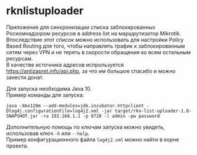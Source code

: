 # rknlistuploader
Приложение для синхронизации списка заблокированных Роскомнадзором ресурсов в address list на маршрутизатор Mikrotik.  
Впоследствие этот список можно использовать для настройки Policy Based Routing для того, чтобы направлять трафик к заблокированным сетям через VPN и не терять в скорости обращения ко всем остальным ресурсам.  
В качестве источника адресов испрользуется https://antizapret.info/api.php, за что им большое спасибо и можно занести донат.

Для запуска необходима Java 10.  
Пример команды для запуска:
```shell
java -Xmx128m --add-modules=jdk.incubator.httpclient -Dlog4j.configurationFile=log4j2.xml -jar target/rkn-list-uploader-1.0-SNAPSHOT.jar -ra 192.168.1.1 -p 8728 -l admin -pw password
```
Дополнительную помощь по ключам запуска можно увидеть, использовав ключ `-h` или `--help`.  
Пример конфигурационного файла `log4j2.xml` можно найти в корне проекта.
